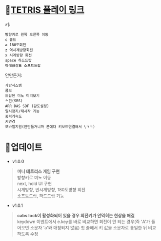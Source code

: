 # 🤍[TETRIS 플레이 링크](https://gyuriling.github.io/Tetris/)

키:
```
방향키로 왼쪽 오른쪽 이동 
c 홀드
a 180도회전
z 역시계방향회전
x 시계방향 회전 
space 하드드랍
아래화살표 소프트드랍
```

안만든거:
```
가방시스템
콤보 
드랍된 미노 미리보기 
스핀(SRS) 
ARR DAS SDF (감도설정)
일시정지/재시작 기능
중력가속도
키변경
모바일지원(안만들거니까 폰에다 키보드연결해서 \ㄱㄱ) 
```




# 🤍업데이트

* v1.0.0
> **미니 테트리스 게임 구현**<br/>
방향키로 미노 이동<br/>
next, hold UI 구현<br/>
시계방향, 반시계방향, 180도방향 회전<br/>
소프트드랍, 하드드랍 기능 

* v1.0.1
> **cabs lock이 활성화되어 있을 경우 회전키가 안먹히는 현상을 해결**<br/>
keydown 이벤트에서 e.key를 바로 비교하면 회전이 안 되는 경우(즉 'A'가 들어오면 소문자 'a'와 매칭되지 않음) 첫 줄에서 키 값을 소문자로 통일한 뒤 비교하도록 수정

